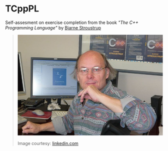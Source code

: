 # TCppPL
Self-assesment on exercise completion from the book *"The C++ Programming Language"* by [Bjarne Stroustrup](https://www.stroustrup.com/index.html)

> 
>
> ![A photograph of Bjarne.](bjarne-stroustrup.jpg)
> 
> Image courtesy: [linkedin.com](https://www.linkedin.com/in/bjarnestroustrup)
